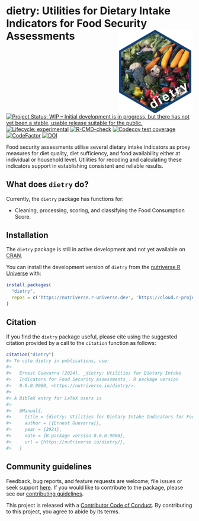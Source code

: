 
<!-- README.md is generated from README.Rmd. Please edit that file -->

# dietry: Utilities for Dietary Intake Indicators for Food Security Assessments <img src="man/figures/logo.png" width="200" align="right" />

<!-- badges: start -->

[![Project Status: WIP – Initial development is in progress, but there
has not yet been a stable, usable release suitable for the
public.](https://www.repostatus.org/badges/latest/wip.svg)](https://www.repostatus.org/#wip)
[![Lifecycle:
experimental](https://img.shields.io/badge/lifecycle-experimental-orange.svg)](https://lifecycle.r-lib.org/articles/stages.html#experimental)
[![R-CMD-check](https://github.com/nutriverse/dietry/actions/workflows/R-CMD-check.yaml/badge.svg)](https://github.com/nutriverse/dietry/actions/workflows/R-CMD-check.yaml)
[![Codecov test
coverage](https://codecov.io/gh/nutriverse/dietry/branch/main/graph/badge.svg)](https://app.codecov.io/gh/nutriverse/dietry?branch=main)
[![CodeFactor](https://www.codefactor.io/repository/github/nutriverse/dietry/badge)](https://www.codefactor.io/repository/github/nutriverse/dietry)
[![DOI](https://zenodo.org/badge/477273747.svg)](https://zenodo.org/badge/latestdoi/477273747)
<!-- badges: end -->

Food security assessments utilise several dietary intake indicators as
proxy measures for diet quality, diet sufficiency, and food availability
either at individual or household level. Utilities for recoding and
calculating these indicators support in establishing consistent and
reliable results.

## What does `dietry` do?

Currently, the `dietry` package has functions for:

  - Cleaning, processing, scoring, and classifying the Food Consumption
    Score.

## Installation

The `dietry` package is still in active development and not yet
available on [CRAN](https://cran.r-project.org/).

You can install the development version of `dietry` from the [nutriverse
R Universe](https://nutriverse.r-universe.dev) with:

``` r
install.packages(
  "dietry", 
  repos = c('https://nutriverse.r-universe.dev', 'https://cloud.r-project.org')
)
```

## Citation

If you find the `dietry` package useful, please cite using the suggested
citation provided by a call to the `citation` function as follows:

``` r
citation("dietry")
#> To cite dietry in publications, use:
#> 
#>   Ernest Guevarra (2024). _dietry: Utilities for Dietary Intake
#>   Indicators for Food Security Assessments_. R package version
#>   0.0.0.9000, <https://nutriverse.io/dietry/>.
#> 
#> A BibTeX entry for LaTeX users is
#> 
#>   @Manual{,
#>     title = {dietry: Utilities for Dietary Intake Indicators for Food Security Assessments},
#>     author = {{Ernest Guevarra}},
#>     year = {2024},
#>     note = {R package version 0.0.0.9000},
#>     url = {https://nutriverse.io/dietry/},
#>   }
```

## Community guidelines

Feedback, bug reports, and feature requests are welcome; file issues or
seek support [here](https://github.com/nutriverse/dietry/issues). If you
would like to contribute to the package, please see our [contributing
guidelines](https://nutriverse.io/dietry/CONTRIBUTING.html).

This project is released with a [Contributor Code of
Conduct](https://contributor-covenant.org/version/2/1/CODE_OF_CONDUCT.html).
By contributing to this project, you agree to abide by its terms.
